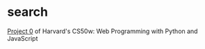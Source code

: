 # search
[Project 0](https://cs50.harvard.edu/web/2020/projects/0/search/) 
of Harvard's CS50w: Web Programming with Python and JavaScript
